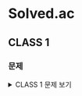 # Solved.ac
## CLASS 1
### 문제

<details>
  <summary>CLASS 1 문제 보기</summary>
  <div markdown="1">
  
- [[1000] A+B](https://github.com/okpyo12/Algorithm/tree/master/CLASSS%201/Baekjoon_1000)
- [[1001] A-B](https://github.com/okpyo12/Algorithm/tree/master/CLASSS%201/Baekjoon_1001)
- [[1008] A/B](https://github.com/okpyo12/Algorithm/tree/master/CLASSS%201/Baekjoon_1008)
- [[1152] 단어의 개수](https://github.com/okpyo12/Algorithm/tree/master/CLASSS%201/Baekjoon_1152)
- [[1157] 단어 공부](https://github.com/okpyo12/Algorithm/tree/master/CLASSS%201/Baekjoon_1157)
- [[1330] 두 수 비교하기](https://github.com/okpyo12/Algorithm/tree/master/CLASSS%201/Baekjoon_1330)
- [[1546] 평균](https://github.com/okpyo12/Algorithm/tree/master/CLASSS%201/Baekjoon_1546)
- [[2438] 별 찍기 - 1](https://github.com/okpyo12/Algorithm/tree/master/CLASSS%201/Baekjoon_2438)
- [[2439] 별 찍기 - 2](https://github.com/okpyo12/Algorithm/tree/master/CLASSS%201/Baekjoon_2439)
- [[2475] 검증수](https://github.com/okpyo12/Algorithm/tree/master/CLASSS%201/Baekjoon_2475)
- [[2557] Hello World](https://github.com/okpyo12/Algorithm/tree/master/CLASSS%201/Baekjoon_2557)
- [[2562] 최댓값](https://github.com/okpyo12/Algorithm/tree/master/CLASSS%201/Baekjoon_2562)
- [[2577] 숫자의 개수](https://github.com/okpyo12/Algorithm/tree/master/CLASSS%201/Baekjoon_2577)
- [[2675] 문자열 반복](https://github.com/okpyo12/Algorithm/tree/master/CLASSS%201/Baekjoon_2675)
- [[2739] 구구단](https://github.com/okpyo12/Algorithm/tree/master/CLASSS%201/Baekjoon_2739)
- [[2741] N 찍기](https://github.com/okpyo12/Algorithm/tree/master/CLASSS%201/Baekjoon_2741)
- [[2742] 기찍 N](https://github.com/okpyo12/Algorithm/tree/master/CLASSS%201/Baekjoon_2742)
- [[2753] 윤년](https://github.com/okpyo12/Algorithm/tree/master/CLASSS%201/Baekjoon_2753)
- [[2884] 알람 시계](https://github.com/okpyo12/Algorithm/tree/master/CLASSS%201/Baekjoon_2884)
- [[2908] 상수](https://github.com/okpyo12/Algorithm/tree/master/CLASSS%201/Baekjoon_2908)
- [[2920] 음계](https://github.com/okpyo12/Algorithm/tree/master/CLASSS%201/Baekjoon_2920)
- [[3052] 나머지](https://github.com/okpyo12/Algorithm/tree/master/CLASSS%201/Baekjoon_3052)
- [[8958] OX퀴즈](https://github.com/okpyo12/Algorithm/tree/master/CLASSS%201/Baekjoon_8958)
- [[9498] 시험 성적](https://github.com/okpyo12/Algorithm/tree/master/CLASSS%201/Baekjoon_9498)
- [[10171] 고양이](https://github.com/okpyo12/Algorithm/tree/master/CLASSS%201/Baekjoon_10171)
- [[10172] 개](https://github.com/okpyo12/Algorithm/tree/master/CLASSS%201/Baekjoon_10172)
- [[10809] 알파벳 찾기](https://github.com/okpyo12/Algorithm/tree/master/CLASSS%201/Baekjoon_10809)
- [[10818] 최소, 최대](https://github.com/okpyo12/Algorithm/tree/master/CLASSS%201/Baekjoon_10818)
- [[10869] 사칙연산](https://github.com/okpyo12/Algorithm/tree/master/CLASSS%201/Baekjoon_10869)
- [[10871] X보다 작은 수](https://github.com/okpyo12/Algorithm/tree/master/CLASSS%201/Baekjoon_10871)
- [[10950] A+B - 3](https://github.com/okpyo12/Algorithm/tree/master/CLASSS%201/Baekjoon_10950)
- [[10951] A+B - 4](https://github.com/okpyo12/Algorithm/tree/master/CLASSS%201/Baekjoon_10951)
- [[10952] A+B - 5](https://github.com/okpyo12/Algorithm/tree/master/CLASSS%201/Baekjoon_10952)
- [[10998] AxB](https://github.com/okpyo12/Algorithm/tree/master/CLASSS%201/Baekjoon_10998)
- [[11654] 아스키 코드](https://github.com/okpyo12/Algorithm/tree/master/CLASSS%201/Baekjoon_11654)
- [[11720] 숫자의 합](https://github.com/okpyo12/Algorithm/tree/master/CLASSS%201/Baekjoon_11720)

  </div>
  </details>